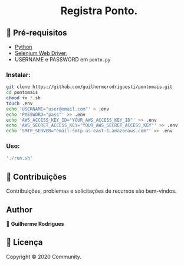 <h1 align="center">Registra Ponto.</h1>

## 🚨 Pré-requisitos

* [Python](https://www.python.org/downloads/)
* [Selenium Web Driver](https://sites.google.com/a/chromium.org/chromedriver/downloads);
* USERNAME e PASSWORD em `ponto.py`


### Instalar: 
```bash
git clone https://github.com/guilhermerodriguesti/pontomais.git
cd pontomais
chmod +x *.sh
touch .env
echo 'USERNAME="user@email.com"' > .env
echo 'PASSWORD="pass"' >> .env
echo 'AWS_ACCESS_KEY_ID="YOUR_AWS_ACCESS_KEY_ID"' >> .env
echo 'AWS_SECRET_ACCESS_KEY="YOUR_AWS_SECRET_ACCESS_KEY"' >> .env
echo 'SMTP_SERVER="email-smtp.us-east-1.amazonaws.com"' >> .env

```

### Uso:
```bash
'./run.sh'
```

## 🤝 Contribuições

Contribuições, problemas e solicitações de recursos são bem-vindos.<br />

## Author

👤 **Guilherme Rodrigues**

## 📝 Licença

Copyright © 2020 Community.<br />
